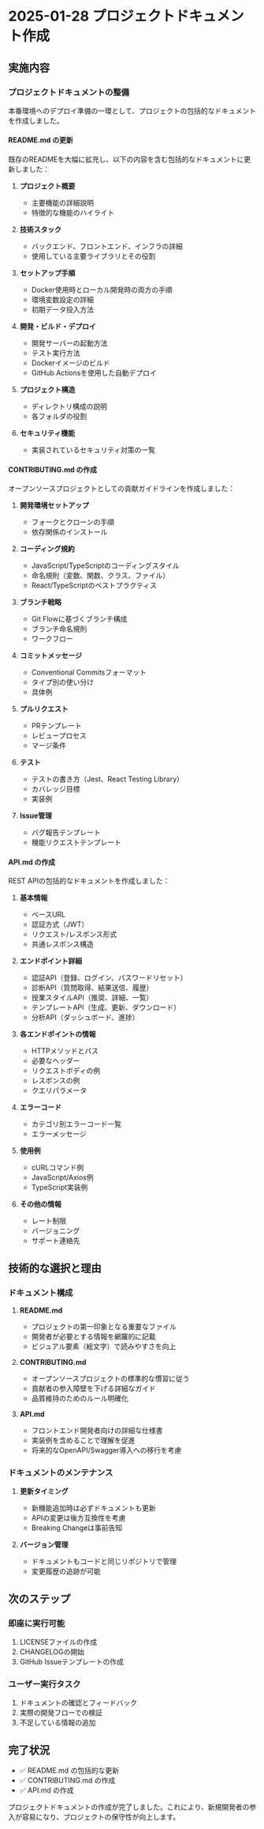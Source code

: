 # 2025-01-28 プロジェクトドキュメント作成

## 実施内容

### プロジェクトドキュメントの整備

本番環境へのデプロイ準備の一環として、プロジェクトの包括的なドキュメントを作成しました。

#### README.md の更新

既存のREADMEを大幅に拡充し、以下の内容を含む包括的なドキュメントに更新しました：

1. **プロジェクト概要**
   - 主要機能の詳細説明
   - 特徴的な機能のハイライト

2. **技術スタック**
   - バックエンド、フロントエンド、インフラの詳細
   - 使用している主要ライブラリとその役割

3. **セットアップ手順**
   - Docker使用時とローカル開発時の両方の手順
   - 環境変数設定の詳細
   - 初期データ投入方法

4. **開発・ビルド・デプロイ**
   - 開発サーバーの起動方法
   - テスト実行方法
   - Dockerイメージのビルド
   - GitHub Actionsを使用した自動デプロイ

5. **プロジェクト構造**
   - ディレクトリ構成の説明
   - 各フォルダの役割

6. **セキュリティ機能**
   - 実装されているセキュリティ対策の一覧

#### CONTRIBUTING.md の作成

オープンソースプロジェクトとしての貢献ガイドラインを作成しました：

1. **開発環境セットアップ**
   - フォークとクローンの手順
   - 依存関係のインストール

2. **コーディング規約**
   - JavaScript/TypeScriptのコーディングスタイル
   - 命名規則（変数、関数、クラス、ファイル）
   - React/TypeScriptのベストプラクティス

3. **ブランチ戦略**
   - Git Flowに基づくブランチ構成
   - ブランチ命名規則
   - ワークフロー

4. **コミットメッセージ**
   - Conventional Commitsフォーマット
   - タイプ別の使い分け
   - 具体例

5. **プルリクエスト**
   - PRテンプレート
   - レビュープロセス
   - マージ条件

6. **テスト**
   - テストの書き方（Jest、React Testing Library）
   - カバレッジ目標
   - 実装例

7. **Issue管理**
   - バグ報告テンプレート
   - 機能リクエストテンプレート

#### API.md の作成

REST APIの包括的なドキュメントを作成しました：

1. **基本情報**
   - ベースURL
   - 認証方式（JWT）
   - リクエスト/レスポンス形式
   - 共通レスポンス構造

2. **エンドポイント詳細**
   - 認証API（登録、ログイン、パスワードリセット）
   - 診断API（質問取得、結果送信、履歴）
   - 授業スタイルAPI（推奨、詳細、一覧）
   - テンプレートAPI（生成、更新、ダウンロード）
   - 分析API（ダッシュボード、進捗）

3. **各エンドポイントの情報**
   - HTTPメソッドとパス
   - 必要なヘッダー
   - リクエストボディの例
   - レスポンスの例
   - クエリパラメータ

4. **エラーコード**
   - カテゴリ別エラーコード一覧
   - エラーメッセージ

5. **使用例**
   - cURLコマンド例
   - JavaScript/Axios例
   - TypeScript実装例

6. **その他の情報**
   - レート制限
   - バージョニング
   - サポート連絡先

## 技術的な選択と理由

### ドキュメント構成

1. **README.md**
   - プロジェクトの第一印象となる重要なファイル
   - 開発者が必要とする情報を網羅的に記載
   - ビジュアル要素（絵文字）で読みやすさを向上

2. **CONTRIBUTING.md**
   - オープンソースプロジェクトの標準的な慣習に従う
   - 貢献者の参入障壁を下げる詳細なガイド
   - 品質維持のためのルール明確化

3. **API.md**
   - フロントエンド開発者向けの詳細な仕様書
   - 実装例を含めることで理解を促進
   - 将来的なOpenAPI/Swagger導入への移行を考慮

### ドキュメントのメンテナンス

1. **更新タイミング**
   - 新機能追加時は必ずドキュメントも更新
   - APIの変更は後方互換性を考慮
   - Breaking Changeは事前告知

2. **バージョン管理**
   - ドキュメントもコードと同じリポジトリで管理
   - 変更履歴の追跡が可能

## 次のステップ

### 即座に実行可能
1. LICENSEファイルの作成
2. CHANGELOGの開始
3. GitHub Issueテンプレートの作成

### ユーザー実行タスク
1. ドキュメントの確認とフィードバック
2. 実際の開発フローでの検証
3. 不足している情報の追加

## 完了状況
- ✅ README.md の包括的な更新
- ✅ CONTRIBUTING.md の作成
- ✅ API.md の作成

プロジェクトドキュメントの作成が完了しました。これにより、新規開発者の参入が容易になり、プロジェクトの保守性が向上します。